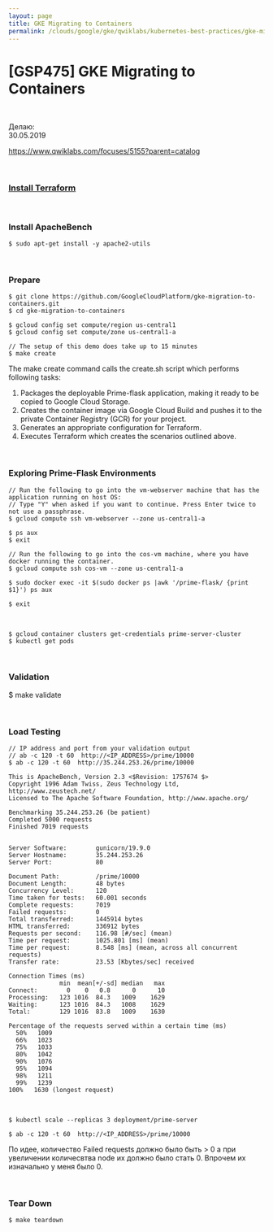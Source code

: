 ```yaml
---
layout: page
title: GKE Migrating to Containers
permalink: /clouds/google/gke/qwiklabs/kubernetes-best-practices/gke-migrating-to-containers/
---
```


# [GSP475] GKE Migrating to Containers

<br/>

Делаю:  
30.05.2019


https://www.qwiklabs.com/focuses/5155?parent=catalog


<br/>

### [Install Terraform](/linux/devops/automation/terraform/install/)


<br/>

### Install ApacheBench

    $ sudo apt-get install -y apache2-utils

<br/>

### Prepare

    $ git clone https://github.com/GoogleCloudPlatform/gke-migration-to-containers.git
    $ cd gke-migration-to-containers

    $ gcloud config set compute/region us-central1
    $ gcloud config set compute/zone us-central1-a

    // The setup of this demo does take up to 15 minutes
    $ make create


The make create command calls the create.sh script which performs following tasks:

1. Packages the deployable Prime-flask application, making it ready to be copied to Google Cloud Storage.
2. Creates the container image via Google Cloud Build and pushes it to the private Container Registry (GCR) for your project.
3. Generates an appropriate configuration for Terraform.
4. Executes Terraform which creates the scenarios outlined above.

<br/>

### Exploring Prime-Flask Environments

    // Run the following to go into the vm-webserver machine that has the application running on host OS:
    // Type "Y" when asked if you want to continue. Press Enter twice to not use a passphrase.
    $ gcloud compute ssh vm-webserver --zone us-central1-a

    $ ps aux
    $ exit

    // Run the following to go into the cos-vm machine, where you have docker running the container.
    $ gcloud compute ssh cos-vm --zone us-central1-a

    $ sudo docker exec -it $(sudo docker ps |awk '/prime-flask/ {print $1}') ps aux

    $ exit

<br/>

    $ gcloud container clusters get-credentials prime-server-cluster
    $ kubectl get pods

<br/>

### Validation

  $ make validate

<br/>

### Load Testing

    // IP address and port from your validation output 
    // ab -c 120 -t 60  http://<IP_ADDRESS>/prime/10000
    $ ab -c 120 -t 60  http://35.244.253.26/prime/10000

    This is ApacheBench, Version 2.3 <$Revision: 1757674 $>
    Copyright 1996 Adam Twiss, Zeus Technology Ltd, http://www.zeustech.net/
    Licensed to The Apache Software Foundation, http://www.apache.org/

    Benchmarking 35.244.253.26 (be patient)
    Completed 5000 requests
    Finished 7019 requests


    Server Software:        gunicorn/19.9.0
    Server Hostname:        35.244.253.26
    Server Port:            80

    Document Path:          /prime/10000
    Document Length:        48 bytes
    Concurrency Level:      120
    Time taken for tests:   60.001 seconds
    Complete requests:      7019
    Failed requests:        0
    Total transferred:      1445914 bytes
    HTML transferred:       336912 bytes
    Requests per second:    116.98 [#/sec] (mean)
    Time per request:       1025.801 [ms] (mean)
    Time per request:       8.548 [ms] (mean, across all concurrent requests)
    Transfer rate:          23.53 [Kbytes/sec] received

    Connection Times (ms)
                  min  mean[+/-sd] median   max
    Connect:        0    0   0.8      0      10
    Processing:   123 1016  84.3   1009    1629
    Waiting:      123 1016  84.3   1008    1629
    Total:        129 1016  83.8   1009    1630

    Percentage of the requests served within a certain time (ms)
      50%   1009
      66%   1023
      75%   1033
      80%   1042
      90%   1076
      95%   1094
      98%   1211
      99%   1239
    100%   1630 (longest request)

 <br/>

    $ kubectl scale --replicas 3 deployment/prime-server

    $ ab -c 120 -t 60  http://<IP_ADDRESS>/prime/10000

По идее, количество Failed requests должно было быть > 0 а при увеличении количесвтва node их должно было стать 0. Впрочем их изначально у меня было 0.

<br/>

### Tear Down

    $ make teardown

